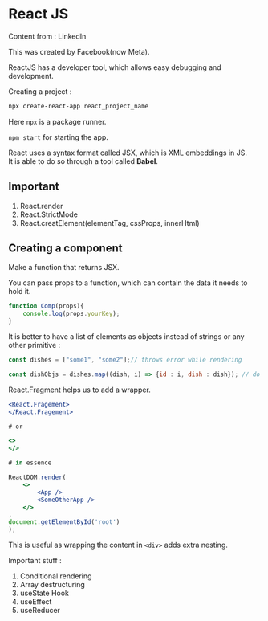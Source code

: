 # React JS

Content from : LinkedIn

This was created by Facebook(now Meta).

ReactJS has a developer tool, which allows easy debugging and development.


Creating a project :

```bash
npx create-react-app react_project_name

```
Here ```npx``` is a package runner.

```npm start``` for starting the app.

React uses a syntax format called JSX, which is XML embeddings in JS.  
It is able to do so through a tool called **Babel**.

## Important

1. React.render
2. React.StrictMode
3. React.creatElement(elementTag, cssProps, innerHtml)

## Creating a component

Make a function that returns JSX.

You can pass props to a function, which can contain the data it needs to hold it.

```js
function Comp(props){
    console.log(props.yourKey);
}
```

It is better to have a list of elements as objects instead of strings or any other primitive : 

```jsx
const dishes = ["some1", "some2"];// throws error while rendering

const dishObjs = dishes.map((dish, i) => {id : i, dish : dish}); // do this
```

React.Fragment helps us to add a wrapper.

```jsx
<React.Fragement>
</React.Fragement>

# or

<>
</>

# in essence

ReactDOM.render(
    <>
        <App />
        <SomeOtherApp />
    </>
,
document.getElementById('root')
);
```

This is useful as wrapping the content in ```<div>``` adds extra nesting.

Important stuff : 

1. Conditional rendering
2. Array destructuring
3. useState Hook
4. useEffect
5. useReducer